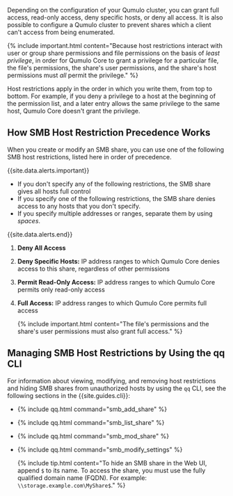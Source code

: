 Depending on the configuration of your Qumulo cluster, you can grant full access, read-only access, deny specific hosts, or deny all access. It is also possible to configure a Qumulo cluster to prevent shares which a client can't access from being enumerated.

{% include important.html content="Because host restrictions interact with user or group share permissions and file permissions on the basis of _least privilege_, in order for Qumulo Core to grant a privilege for a particular file, the file's permissions, the share's user permissions, and the share's host permissions must _all_ permit the privilege." %}

Host restrictions apply in the order in which you write them, from top to bottom. For example, if you deny a privilege to a host at the beginning of the permission list, and a later entry allows the same privilege to the same host, Qumulo Core doesn't grant the privilege.

## How SMB Host Restriction Precedence Works
When you create or modify an SMB share, you can use one of the following SMB host restrictions, listed here in order of precedence.

{{site.data.alerts.important}}
<ul>
  <li>If you don't specify any of the following restrictions, the SMB share gives all hosts full control</li>
  <li>If you specify one of the following restrictions, the SMB share denies access to any hosts that you don't specify.</li>
  <li>If you specify multiple addresses or ranges, separate them by using <em>spaces</em>.</li>
</ul>
{{site.data.alerts.end}}

1. **Deny All Access**
   
1. **Deny Specific Hosts:** IP address ranges to which Qumulo Core denies access to this share, regardless of other permissions

1. **Permit Read-Only Access:** IP address ranges to which Qumulo Core permits only read-only access

1. **Full Access:** IP address ranges to which Qumulo Core permits full access

   {% include important.html content="The file's permissions and the share's user permissions must also grant full access." %}

<a id="hiding-an-smb-share"></a>
## Managing SMB Host Restrictions by Using the qq CLI
For information about viewing, modifying, and removing host restrictions and hiding SMB shares from unauthorized hosts by using the `qq` CLI, see the following sections in the {{site.guides.cli}}:

* {% include qq.html command="smb_add_share" %}

* {% include qq.html command="smb_list_share" %}

* {% include qq.html command="smb_mod_share" %}

* {% include qq.html command="smb_modify_settings" %}

  {% include tip.html content="To hide an SMB share in the Web UI, append `$` to its name. To access the share, you must use the fully qualified domain name (FQDN). For example: `\\storage.example.com\MyShare$`." %}
